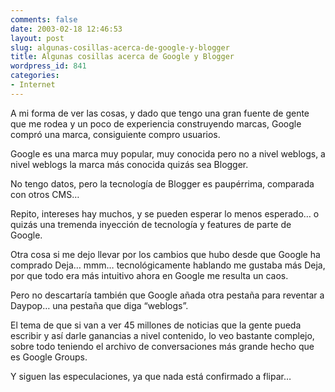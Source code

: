 ```yaml
---
comments: false
date: 2003-02-18 12:46:53
layout: post
slug: algunas-cosillas-acerca-de-google-y-blogger
title: Algunas cosillas acerca de Google y Blogger
wordpress_id: 841
categories:
- Internet
---
```


A mi forma de ver las cosas, y dado que tengo una gran fuente de gente que me rodea y un poco de experiencia construyendo marcas, Google compró una marca, consiguiente compro usuarios.





Google es una marca muy popular, muy conocida pero no a nivel weblogs, a nivel weblogs la marca más conocida quizás sea Blogger.





No tengo datos, pero la tecnología de Blogger es paupérrima, comparada con otros CMS…





Repito, intereses hay muchos, y se pueden esperar lo menos esperado… o quizás una tremenda inyección de tecnología y features de parte de Google.





Otra cosa si me dejo llevar por los cambios que hubo desde que Google ha comprado Deja… mmm… tecnológicamente hablando me gustaba más Deja, por que todo era más intuitivo ahora en Google me resulta un caos.





Pero no descartaría también que Google añada otra pestaña para reventar a Daypop… una pestaña que diga “weblogs”.





El tema de que si van a ver 45 millones de noticias que la gente pueda escribir y así darle ganancias a nivel contenido, lo veo bastante complejo, sobre todo teniendo el archivo de conversaciones más grande hecho que es Google Groups.





Y siguen las especulaciones, ya que nada está confirmado a flipar…




 
